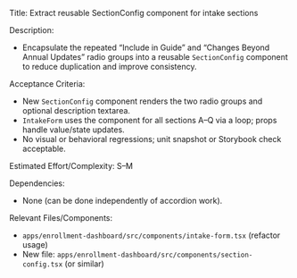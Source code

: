 Title: Extract reusable SectionConfig component for intake sections

Description:
- Encapsulate the repeated “Include in Guide” and “Changes Beyond Annual Updates” radio groups into a reusable `SectionConfig` component to reduce duplication and improve consistency.

Acceptance Criteria:
- New `SectionConfig` component renders the two radio groups and optional description textarea.
- `IntakeForm` uses the component for all sections A–Q via a loop; props handle value/state updates.
- No visual or behavioral regressions; unit snapshot or Storybook check acceptable.

Estimated Effort/Complexity: S–M

Dependencies:
- None (can be done independently of accordion work).

Relevant Files/Components:
- `apps/enrollment-dashboard/src/components/intake-form.tsx` (refactor usage)
- New file: `apps/enrollment-dashboard/src/components/section-config.tsx` (or similar)
